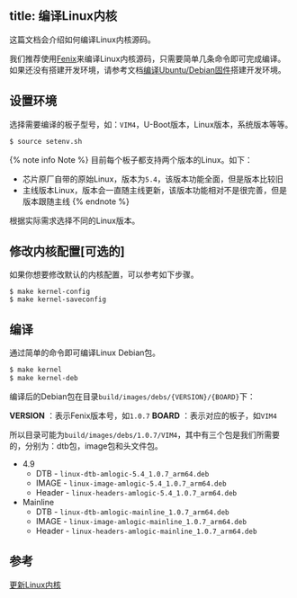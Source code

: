 title: 编译Linux内核
---

这篇文档会介绍如何编译Linux内核源码。

我们推荐使用[Fenix](https://github.com/khadas/fenix)来编译Linux内核源码，只需要简单几条命令即可完成编译。如果还没有搭建开发环境，请参考文档[编译Ubuntu/Debian固件](fenix_script.html)搭建开发环境。

## 设置环境

选择需要编译的板子型号，如：`VIM4`，U-Boot版本，Linux版本，系统版本等等。

```bash
$ source setenv.sh
```

{% note info Note %}
目前每个板子都支持两个版本的Linux。如下：
* 芯片原厂自带的原始Linux，版本为`5.4`，该版本功能全面，但是版本比较旧
* 主线版本Linux，版本会一直随主线更新，该版本功能相对不是很完善，但是版本跟随主线
{% endnote %}

根据实际需求选择不同的Linux版本。

## 修改内核配置[**可选的**]

如果你想要修改默认的内核配置，可以参考如下步骤。

```
$ make kernel-config
$ make kernel-saveconfig
```

## 编译

通过简单的命令即可编译Linux Debian包。

```bash
$ make kernel
$ make kernel-deb
```

编译后的Debian包在目录`build/images/debs/{VERSION}/{BOARD}`下：

**VERSION** ：表示Fenix版本号，如`1.0.7`
**BOARD** ：表示对应的板子，如`VIM4`

所以目录可能为`build/images/debs/1.0.7/VIM4`，其中有三个包是我们所需要的，分别为：dtb包，image包和头文件包。

* 4.9
  * DTB - `linux-dtb-amlogic-5.4_1.0.7_arm64.deb`
  * IMAGE - `linux-image-amlogic-5.4_1.0.7_arm64.deb`
  * Header - `linux-headers-amlogic-5.4_1.0.7_arm64.deb`
* Mainline
  * DTB - `linux-dtb-amlogic-mainline_1.0.7_arm64.deb`
  * IMAGE - `linux-image-amlogic-mainline_1.0.7_arm64.deb`
  * Header - `linux-headers-amlogic-mainline_1.0.7_arm64.deb`


## 参考
[更新Linux内核](upgrade_system.html)
